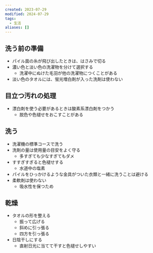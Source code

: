 ```yaml
---
created: 2023-07-29
modified: 2024-07-29
tags:
  - 生活
aliases: []
---
```

## 洗う前の準備
- パイル面の糸が飛び出したときは、はさみで切る
- 濃い色と淡い色の洗濯物を分けて選択する
	- 洗濯中にぬけた毛羽が他の洗濯物につくことがある
- 淡い色のタオルには、蛍光増白剤が入った洗剤は使わない

## 目立つ汚れの処理
- 漂白剤を使う必要があるときは酸素系漂白剤をつかう
	- 脱色や色褪せをおこすことがある

## 洗う 
- 洗濯機の標準コースで洗う
- 洗剤の量は使用量の目安をよく守る
	- 多すぎても少なすぎてもダメ
- すすぎすぎると色褪せする
	- 水道中の塩素
- パイルをひっかけるような金具がついた衣類と一緒に洗うことは避ける
- 柔軟剤は使わない
	- 吸水性を保つため

## 乾燥
- タオルの形を整える
	- 振って広げる
	- 斜めに引っ張る
	- 四方を引っ張る
- 日陰干しにする
	- 直射日光に当てて干すと色褪せしやすい